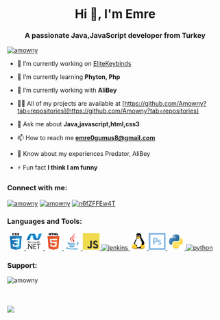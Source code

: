 <h1 align="center">Hi 👋, I'm Emre</h1>
<h3 align="center">A passionate Java,JavaScript developer from Turkey</h3>

<p align="left"> <a href="https://twitter.com/amowny" target="blank"><img src="https://img.shields.io/twitter/follow/amowny?logo=twitter&style=for-the-badge" alt="amowny" /></a> </p>

- 🔭 I’m currently working on [EliteKeybinds](https://github.com/Amowny/elitekeybinds)

- 🌱 I’m currently learning **Phyton, Php**

- 👯 I’m currently working with **AliBey**

- 👨‍💻 All of my projects are available at [https://github.com/Amowny?tab=repositories](https://github.com/Amowny?tab=repositories)

- 💬 Ask me about **Java,javascript,html,css3**

- 📫 How to reach me **emre0gumus8@gmail.com**

- 📄 Know about my experiences Predator, AliBey

- ⚡ Fun fact **I think I am funny**

<h3 align="left">Connect with me:</h3>
<p align="left">
<a href="https://twitter.com/amowny" target="blank"><img align="center" src="https://raw.githubusercontent.com/rahuldkjain/github-profile-readme-generator/master/src/images/icons/Social/twitter.svg" alt="amowny" height="30" width="40" /></a>
<a href="https://instagram.com/amowny" target="blank"><img align="center" src="https://raw.githubusercontent.com/rahuldkjain/github-profile-readme-generator/master/src/images/icons/Social/instagram.svg" alt="amowny" height="30" width="40" /></a>
<a href="https://discord.gg/n6fZFFEw4T" target="blank"><img align="center" src="https://raw.githubusercontent.com/rahuldkjain/github-profile-readme-generator/master/src/images/icons/Social/discord.svg" alt="n6fZFFEw4T" height="30" width="40" /></a>
</p>

<h3 align="left">Languages and Tools:</h3>
<p align="left"> <a href="https://www.w3schools.com/css/" target="_blank" rel="noreferrer"> <img src="https://raw.githubusercontent.com/devicons/devicon/master/icons/css3/css3-original-wordmark.svg" alt="css3" width="40" height="40"/> </a> <a href="https://dotnet.microsoft.com/" target="_blank" rel="noreferrer"> <img src="https://raw.githubusercontent.com/devicons/devicon/master/icons/dot-net/dot-net-original-wordmark.svg" alt="dotnet" width="40" height="40"/> </a> <a href="https://www.w3.org/html/" target="_blank" rel="noreferrer"> <img src="https://raw.githubusercontent.com/devicons/devicon/master/icons/html5/html5-original-wordmark.svg" alt="html5" width="40" height="40"/> </a> <a href="https://www.java.com" target="_blank" rel="noreferrer"> <img src="https://raw.githubusercontent.com/devicons/devicon/master/icons/java/java-original.svg" alt="java" width="40" height="40"/> </a> <a href="https://developer.mozilla.org/en-US/docs/Web/JavaScript" target="_blank" rel="noreferrer"> <img src="https://raw.githubusercontent.com/devicons/devicon/master/icons/javascript/javascript-original.svg" alt="javascript" width="40" height="40"/> </a> <a href="https://www.jenkins.io" target="_blank" rel="noreferrer"> <img src="https://www.vectorlogo.zone/logos/jenkins/jenkins-icon.svg" alt="jenkins" width="40" height="40"/> </a> <a href="https://www.linux.org/" target="_blank" rel="noreferrer"> <img src="https://raw.githubusercontent.com/devicons/devicon/master/icons/linux/linux-original.svg" alt="linux" width="40" height="40"/> </a> <a href="https://www.photoshop.com/en" target="_blank" rel="noreferrer"> <img src="https://raw.githubusercontent.com/devicons/devicon/master/icons/photoshop/photoshop-line.svg" alt="photoshop" width="40" height="40"/> </a> <a href="https://www.python.org" target="_blank" rel="noreferrer"> <img src="https://raw.githubusercontent.com/devicons/devicon/master/icons/python/python-original.svg" alt="python" width="40" height="40"/> </a> <a href="https://www.jetbrains.com/idea/" target="_blank" rel="noreferrer"> <img src="https://upload.wikimedia.org/wikipedia/commons/thumb/9/9c/IntelliJ_IDEA_Icon.svg/1024px-IntelliJ_IDEA_Icon.svg.png" alt="python" width="40" height="40"/> </a> </p> </p>

<h3 align="left">Support:</h3>
<p><a href="https://ko-fi.com/amowny"> <img align="left" src="https://cdn.ko-fi.com/cdn/kofi3.png?v=3" height="50" width="210" alt="amowny" /></a></p><br><br><br><br>

<div style = "float: left" >
<img width = "360px" padding = "10px" src="https://github-readme-stats.vercel.app/api/?username=Amowny&theme=tokyonight" /> 
<img width = "360px" padding = "10px src="https://github-readme-stats.vercel.app/api/top-langs/?username=Amowny&theme=tokyonight&layout=compact" />
